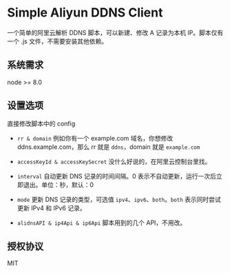 # Simple Aliyun DDNS Client

一个简单的阿里云解析 DDNS 脚本，可以新建、修改 A 记录为本机 IP。脚本仅有一个 .js 文件，不需要安装其他依赖。

## 系统需求
node >= 8.0

## 设置选项
直接修改脚本中的 config

- `rr & domain`
例如你有一个 example.com 域名，你想修改 ddns.example.com，那么 rr 就是 `ddns`，domain 就是 `example.com`

- `accessKeyId & accessKeySecret`
没什么好说的，在阿里云控制台里找。

- `interval`
自动更新 DNS 记录的时间间隔。0 表示不自动更新，运行一次后立即退出。单位：秒，默认：0

- `mode`
更新 DNS 记录的类型，可选值 `ipv4`、`ipv6`、`both`。`both` 表示同时尝试更新 IPv4 和 IPv6 记录。

- `alidnsAPI & ip4Api & ip6Api`
脚本用到的几个 API，不用改。

## 授权协议
MIT
